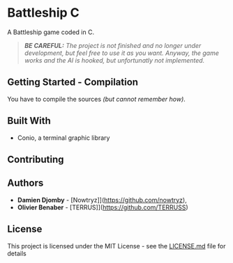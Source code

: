# Battleship C

A Battleship game coded in C.

> _**BE CAREFUL:** The project is not finished and no longer under development, but feel free to use it as you want. Anyway, the game works and the AI is hooked, but unfortunatly not implemented._

## Getting Started - Compilation

You have to compile the sources *(but cannot remember how)*.

## Built With

* Conio, a terminal graphic library

## Contributing

## Authors

* **Damien Djomby** - [Nowtryz]](https://github.com/nowtryz),
* **Olivier Benaber** - [TERRUS]](https://github.com/TERRUSS)

## License

This project is licensed under the MIT License - see the [LICENSE.md](LICENSE.md) file for details
